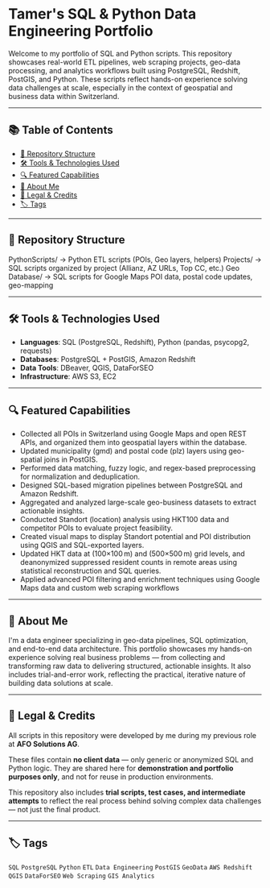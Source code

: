 # Tamer's SQL & Python Data Engineering Portfolio

Welcome to my portfolio of SQL and Python scripts. This repository showcases real-world ETL pipelines, web scraping projects, geo-data processing, and analytics workflows built using PostgreSQL, Redshift, PostGIS, and Python. These scripts reflect hands-on experience solving data challenges at scale, especially in the context of geospatial and business data within Switzerland.

---

## 📚 Table of Contents

- [📁 Repository Structure](#-repository-structure)
- [🛠️ Tools & Technologies Used](#️-tools--technologies-used)
- [🔍 Featured Capabilities](#-featured-capabilities)
- [📌 About Me](#-about-me)
- [📄 Legal & Credits](#-legal--credits)
- [🏷️ Tags](#️-tags)

---

## 📁 Repository Structure

PythonScripts/ → Python ETL scripts (POIs, Geo layers, helpers)
Projects/ → SQL scripts organized by project (Allianz, AZ URLs, Top CC, etc.)
Geo Database/ → SQL scripts for Google Maps POI data, postal code updates, geo-mapping


---

## 🛠️ Tools & Technologies Used

- **Languages**: SQL (PostgreSQL, Redshift), Python (pandas, psycopg2, requests)
- **Databases**: PostgreSQL + PostGIS, Amazon Redshift
- **Data Tools**: DBeaver, QGIS, DataForSEO
- **Infrastructure**: AWS S3, EC2

---

## 🔍 Featured Capabilities

- Collected all POIs in Switzerland using Google Maps and open REST APIs, and organized them into geospatial layers within the database.  
- Updated municipality (gmd) and postal code (plz) layers using geo-spatial joins in PostGIS.  
- Performed data matching, fuzzy logic, and regex-based preprocessing for normalization and deduplication.  
- Designed SQL-based migration pipelines between PostgreSQL and Amazon Redshift.  
- Aggregated and analyzed large-scale geo-business datasets to extract actionable insights.  
- Conducted Standort (location) analysis using HKT100 data and competitor POIs to evaluate project feasibility.  
- Created visual maps to display Standort potential and POI distribution using QGIS and SQL-exported layers.  
- Updated HKT data at (100×100 m) and (500×500 m) grid levels, and deanonymized suppressed resident counts in remote areas using statistical reconstruction and SQL queries. 
- Applied advanced POI filtering and enrichment techniques using Google Maps data and custom web scraping workflows  
 

---

## 📌 About Me

I'm a data engineer specializing in geo-data pipelines, SQL optimization, and end-to-end data architecture. This portfolio showcases my hands-on experience solving real business problems — from collecting and transforming raw data to delivering structured, actionable insights. It also includes trial-and-error work, reflecting the practical, iterative nature of building data solutions at scale.

---

## 📄 Legal & Credits

All scripts in this repository were developed by me during my previous role at **AFO Solutions AG**.

These files contain **no client data** — only generic or anonymized SQL and Python logic. They are shared here for **demonstration and portfolio purposes only**, and not for reuse in production environments.

This repository also includes **trial scripts, test cases, and intermediate attempts** to reflect the real process behind solving complex data challenges — not just the final product.

---

## 🏷️ Tags

`SQL` `PostgreSQL` `Python` `ETL` `Data Engineering` `PostGIS` `GeoData` `AWS Redshift` `QGIS` `DataForSEO` `Web Scraping` `GIS Analytics`
